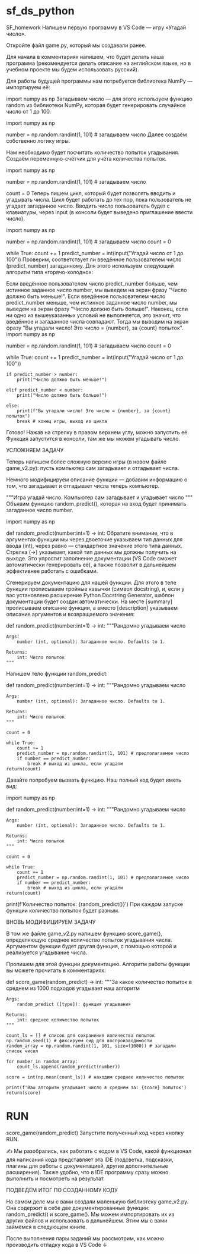 # sf_ds_python
SF_homework
Напишем первую программу в VS Code — игру «Угадай число».

Откройте файл game.py, который мы создавали ранее.

Для начала в комментариях напишем, что будет делать наша программа (рекомендуется делать описание на английском языке, но в учебном проекте мы будем использовать русский).

Для работы будущей программы нам потребуется библиотека NumPy — импортируем её:

import numpy as np
Загадываем число — для этого используем функцию random из библиотеки NumPy, которая будет генерировать случайное число от 1 до 100.

import numpy as np

number = np.random.randint(1, 101) # загадываем число
Далее создаём собственно логику игры.

Нам необходимо будет посчитать количество попыток угадывания. Создаём переменную-счётчик для учёта количества попыток.

import numpy as np

number = np.random.randint(1, 101) # загадываем число

count = 0
Теперь пишем цикл, который будет позволять вводить и угадывать числа. Цикл будет работать до тех пор, пока пользователь не угадает загаданное число. Вводить число пользователь будет с клавиатуры, через input (в консоли будет выведено приглашение ввести число).

import numpy as np

number = np.random.randint(1, 101) # загадываем число
count = 0

while True:
    count += 1
    predict_number = int(input("Угадай число от 1 до 100"))
Проверим, соответствует ли введённое пользователем число (predict_number) загаданному. Для этого используем следующий алгоритм типа «горячо-холодно»:

Если введённое пользователем число predict_number больше, чем истинное заданное число number, мы выведем на экран фразу "Число должно быть меньше!".
Если введённое пользователем число predict_number меньше, чем истинное заданное число number, мы выведем на экран фразу "Число должно быть больше!".
Наконец, если ни одно из вышеуказанных условий не выполняется, это значит, что введённое и загаданное числа совпадают. Тогда мы выводим на экран фразу "Вы угадали число! Это число = {number}, за {count} попыток".
import numpy as np

number = np.random.randint(1, 101) # загадываем число
count = 0

while True:
    count += 1
    predict_number = int(input("Угадай число от 1 до 100"))

    if predict_number > number:
        print("Число должно быть меньше!")

    elif predict_number < number:
        print("Число должно быть больше!")

    else:
        print(f"Вы угадали число! Это число = {number}, за {count} попыток")
        break # конец игры, выход из цикла
Готово! Нажав на стрелку в правом верхнем углу, можно запустить её. Функция запустится в консоли, там же мы можем угадывать число.

УСЛОЖНЯЕМ ЗАДАЧУ

Теперь напишем более сложную версию игры (в новом файле game_v2.py): пусть компьютер сам загадывает и отгадывает числа.

Немного модифицируем описание функции — добавим информацию о том, что загадывает и отгадывает числа теперь компьютер.

"""Игра угадай число.
Компьютер сам загадывает и угадывает число
"""
Объявим функцию random_predict(), которая на вход будет принимать загаданное число number.

import numpy as np

def random_predict(number:int=1) -> int:
Обратите внимание, что в аргументах функции мы через двоеточие указываем тип данных для ввода (int), через равно — стандартное значение этого типа данных. Стрелка (->) указывает, какой тип данных мы должны получить на выходе. Это упростит заполнение документации (VS Code сможет автоматически генерировать её), а также позволит в дальнейшем эффективнее работать с ошибками.

Сгенерируем документацию для нашей функции. Для этого в теле функции прописываем тройные кавычки (символ docstring), и, если у вас установлено расширение Python Docstring Generator, шаблон документации будет создан автоматически. На месте [summary] прописываем описание функции, а вместо [description] указываем описание аргументов и возвращаемого значения:

def random_predict(number:int=1) -> int:
    """Рандомно угадываем число

    Args:
        number (int, optional): Загаданное число. Defaults to 1.

    Returns:
        int: Число попыток
    """
Напишем тело функции random_predict:

def random_predict(number:int=1) -> int:
    """Рандомно угадываем число

    Args:
        number (int, optional): Загаданное число. Defaults to 1.

    Returns:
        int: Число попыток
    """

    count = 0

    while True:
        count += 1
        predict_number = np.random.randint(1, 101) # предполагаемое число
        if number == predict_number:
            break # выход из цикла, если угадали
    return(count)
Давайте попробуем вызвать функцию. Наш полный код будет иметь вид:

import numpy as np

def random_predict(number:int=1) -> int:
    """Рандомно угадываем число

    Args:
        number (int, optional): Загаданное число. Defaults to 1.

    Returns:
        int: Число попыток
    """

    count = 0

    while True:
        count += 1
        predict_number = np.random.randint(1, 101) # предполагаемое число
        if number == predict_number:
            break # выход из цикла, если угадали
    return(count)

print(f'Количество попыток: {random_predict()}')
При каждом запуске функции количество попыток будет разным.

ВНОВЬ МОДИФИЦИРУЕМ ЗАДАЧУ

В том же файле game_v2.py напишем функцию score_game(), определяющую среднее количество попыток угадывания числа. Аргументом функции будет другая функция, с помощью которой и реализуется угадывание числа. 

Пропишем для этой функции документацию. Алгоритм работы функции вы можете прочитать в комментариях:

def score_game(random_predict) -> int:
    """За какое количество попыток в среднем из 1000 подходов угадывает наш алгоритм

    Args:
        random_predict ([type]): функция угадывания

    Returns:
        int: среднее количество попыток
    """

    count_ls = [] # список для сохранения количества попыток
    np.random.seed(1) # фиксируем сид для воспроизводимости
    random_array = np.random.randint(1, 101, size=(1000)) # загадали список чисел

    for number in random_array:
        count_ls.append(random_predict(number))

    score = int(np.mean(count_ls)) # находим среднее количество попыток

    print(f'Ваш алгоритм угадывает число в среднем за: {score} попыток')
    return(score)

# RUN
score_game(random_predict)
Запустите полученный код через кнопку RUN.

✍ Мы разобрались, как работать с кодом в VS Code, какой функционал для написания кода представляет эта IDE (подсветка, подсказки, плагины для работы с документацией, другие дополнительные расширения). Также удобно, что в IDE программу сразу можно выполнить и посмотреть на результат.

ПОДВЕДЁМ ИТОГ ПО СОЗДАННОМУ КОДУ

На самом деле мы с вами создали маленькую библиотеку game_v2.py. Она содержит в себе две документированные функции: random_predict() и score_game(). Мы можем импортировать их из других файлов и использовать в дальнейшем. Этим мы с вами займёмся в следующем юните.

После выполнения пары заданий мы рассмотрим, как можно производить отладку кода в VS Code ↓